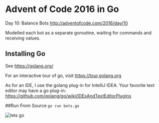 # Advent of Code 2016 in Go
Day 10: Balance Bots
http://adventofcode.com/2016/day/10

Modelled each bot as a separate goroutine, waiting for commands and receiving values.

## Installing Go
See https://golang.org/

For an interactive tour of go, visit https://tour.golang.org

As for an IDE, I use the golang plug-in for IntelliJ IDEA.
Your favorite text editor may have a go plug-in:
https://github.com/golang/go/wiki/IDEsAndTextEditorPlugins

##Run From Source
`go run bots.go`


![lets go](http://i.imgur.com/sDBaVEy.png)


